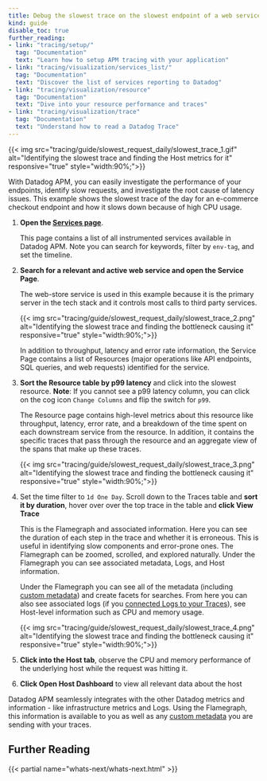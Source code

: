 ```yaml
---
title: Debug the slowest trace on the slowest endpoint of a web service
kind: guide
disable_toc: true
further_reading:
- link: "tracing/setup/"
  tag: "Documentation"
  text: "Learn how to setup APM tracing with your application"
- link: "tracing/visualization/services_list/"
  tag: "Documentation"
  text: "Discover the list of services reporting to Datadog"
- link: "tracing/visualization/resource"
  tag: "Documentation"
  text: "Dive into your resource performance and traces"
- link: "tracing/visualization/trace"
  tag: "Documentation"
  text: "Understand how to read a Datadog Trace"
---
```


{{< img src="tracing/guide/slowest_request_daily/slowest_trace_1.gif" alt="Identifying the slowest trace and finding the Host metrics for it" responsive="true" style="width:90%;">}}

With Datadog APM, you can easily investigate the performance of your endpoints, identify slow requests, and investigate the root cause of latency issues. This example shows the slowest trace of the day for an e-commerce checkout endpoint and how it slows down because of high CPU usage.

1. **Open the [Services page][1]**.

    This page contains a list of all instrumented services available in Datadog APM. Note you can search for keywords, filter by `env-tag`, and set the timeline.

2. **Search for a relevant and active web service and open the Service Page**.

    The web-store service is used in this example because it is the primary server in the tech stack and it controls most calls to third party services. 

    {{< img src="tracing/guide/slowest_request_daily/slowest_trace_2.png" alt="Identifying the slowest trace and finding the bottleneck causing it" responsive="true" style="width:90%;">}}

    In addition to throughput, latency and error rate information, the Service Page contains a list of Resources (major operations like API endpoints, SQL queries, and web requests) identified for the service.

3. **Sort the Resource table by p99 latency** and click into the slowest resource.
    **Note**: If you cannot see a p99 latency column, you can click on the cog icon `Change Columns` and flip the switch for `p99`.

    The Resource page contains high-level metrics about this resource like throughput, latency, error rate, and a breakdown of the time spent on each downstream service from the resource. In addition, it contains the specific traces that pass through the resource and an aggregate view of the spans that make up these traces.

     {{< img src="tracing/guide/slowest_request_daily/slowest_trace_3.png" alt="Identifying the slowest trace and finding the bottleneck causing it" responsive="true" style="width:90%;">}}

4. Set the time filter to `1d One Day`. Scroll down to the Traces table and **sort it by duration**, hover over over the top trace in the table and **click View Trace**

    This is the Flamegraph and associated information. Here you can see the duration of each step in the trace and whether it is erroneous. This is useful in identifying slow components and error-prone ones. The Flamegraph can be zoomed, scrolled, and explored naturally. Under the Flamegraph you can see associated metadata, Logs, and Host information.

    Under the Flamegraph you can see all of the metadata (including [custom metadata][2]) and create facets for searches. From here you can also see associated logs (if you [connected Logs to your Traces][3]), see Host-level information such as CPU and memory usage. 

    {{< img src="tracing/guide/slowest_request_daily/slowest_trace_4.png" alt="Identifying the slowest trace and finding the bottleneck causing it" responsive="true" style="width:90%;">}}

5. **Click into the Host tab**, observe the CPU and memory performance of the underlying host while the request was hitting it.
6. **Click Open Host Dashboard** to view all relevant data about the host

Datadog APM seamlessly integrates with the other Datadog metrics and information - like infrastructure metrics and Logs. Using the Flamegraph, this information is available to you as well as any [custom metadata][2] you are sending with your traces.


## Further Reading

{{< partial name="whats-next/whats-next.html" >}}

[1]: https://app.datadoghq.com/apm/services
[2]: https://docs.datadoghq.com/tracing/advanced/adding_metadata_to_spans
[3]: https://docs.datadoghq.com/tracing/advanced/connect_logs_and_traces
